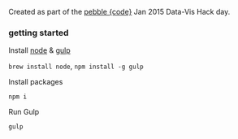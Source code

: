 Created as part of the [pebble {code}](http://pebblecode.com/) Jan 2015 Data-Vis Hack day.

### getting started

Install [node](http://nodejs.org/) & [gulp](http://gulpjs.com/)

`brew install node`, `npm install -g gulp`

Install packages

`npm i`

Run Gulp

`gulp`
